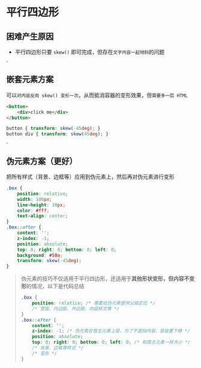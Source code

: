 # 平行四边形

## 困难产生原因

- 平行四边形只要 `skew()` 即可完成，但存在`文字内容一起倾斜`的问题

<img src="https://cdn.jsdelivr.net/gh/kingmusi/blogImages/img/20210409140926.png" style="zoom:25%;" />

## 嵌套元素方案

可以`对内容反向 skew() 变形一次`，从而抵消容器的变形效果，但`需要多一层 HTML`

```html
<button>
    <div>click me</div>
</button>
```

```css
button { transform: skew(-45deg); }
button div { transform: skew(45deg); }
```

<img src="https://cdn.jsdelivr.net/gh/kingmusi/blogImages/img/20210409141303.png" style="zoom:25%;" />

## 伪元素方案（更好）

把所有样式（背景、边框等）应用到伪元素上，然后再对伪元素进行变形

```css
.box {
    position: relative;
    width: 100px;
    line-height: 30px;
    color: #fff;
    text-align: center;
}
.box::after {
    content: '';
    z-index: -1;
    position: absolute;
    top: 0; right: 0; bottom: 0; left: 0;
    background: #58a;
    transform: skew(-45deg);
}
```

> 伪元素的技巧不仅适用于平行四边形，还适用于**其他形状变形，但内容不变形**的情况，以下是代码总结
>
> ```css
> .box {
>     position: relatice; /* 需要给伪元素提供父级定位 */
>     /* 宽高、内边距、外边距、内容样式等 */
> }
> .box::after {
>     content: '';
>     z-index: -1; /* 伪元素在宿主元素上层，为了不遮挡内容，层级要下移 */
>     position: absolute;
>     top: 0; right: 0; bottom: 0; left: 0; /* 和宿主元素一样大小 */
>     /* 背景、边框等样式 */
>     /* 变形 */
> }
> ```
>
> 